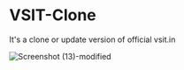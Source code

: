 # VSIT-Clone
It's a clone or update version of official vsit.in 

![Screenshot (13)-modified](https://user-images.githubusercontent.com/95564073/164972148-7368fcf4-9911-4773-b32c-0552d3d6aecc.png)
